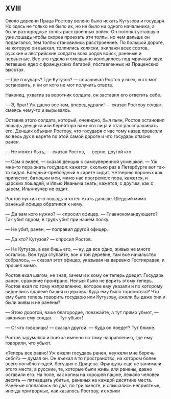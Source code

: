 ## XVIII

Около деревни Праца Ростову велено было искать Кутузова и государя. Но здесь не только не было их, но не было ни одного начальника, а были разнородные толпы расстроенных войск. Он погонял уставшую уже лошадь чтобы скорее проехать эти толпы, но чем дальше он подвигался, тем толпы становились расстроеннее. По большой дороге, на которую он выехал, толпились коляски, экипажи всех сортов, русские и австрийские солдаты всех родов войск, раненые и нераненые. Все это гудело и смешанно копошилось под мрачный звук летавших ядер с французских батарей, поставленных на Праценских высотах.

— Где государь? Где Кутузов? — спрашивал Ростов у всех, кого мог остановить, и ни от кого не мог получить ответа.

Наконец, ухватив за воротник солдата, он заставил его ответить себе.

— Э, брат! Уж давно все там, вперед удрали! — сказал Ростову солдат, смеясь чему-то и вырываясь.

Оставив этого солдата, который, очевидно, был пьян, Ростов остановил лошадь денщика или берейтора важного лица и стал расспрашивать его. Денщик объявил Ростову, что государя с час тому назад провезли во весь дух в карете по этой самой дороге и что государь опасно ранен.

— Не может быть, — сказал Ростов, — верно, другой кто.

— Сам я видел, — сказал денщик с самоуверенной усмешкой. — Уж мне-то пора знать государя: кажется, сколько раз в Петербурге вот так-то видал. Бледный-пребледный в карете сидит. Четверню вороных как припустит, батюшки мои, мимо нас прогремел: пора, кажется, и царских лошадей, и Илью Иваныча знать; кажется, с другим, как с царем, Илья-кучер не ездит.

Ростов пустил его лошадь и хотел ехать дальше. Шедший мимо раненый офицер обратился к нему.

— Да вам кого нужно? — спросил офицер. — Главнокомандующего? Так убит ядром, в грудь убит при нашем полку.

— Не убит, ранен, — поправил другой офицер.

— Да кто? Кутузов? — спросил Ростов.

— Не Кутузов, а как бишь его, — ну, да все одно, живых не много осталось. Вон туда ступайте, вон к той деревне, там все начальство собралось, — сказал этот офицер, указывая на деревню Гостиерадек, и прошел мимо.

Ростов ехал шагом, не зная, зачем и к кому он теперь доедет. Государь ранен, сражение проиграно. Нельзя было не верить этому теперь. Ростов ехал по тому направлению, которое ему указали и по которому виднелись вдалеке башня и церковь. Куда ему было торопиться? Что ему было теперь говорить государю или Кутузову, ежели бы даже они и были живы и не ранены?

— Этою дорогой, ваше благородие, поезжайте, а тут прямо убьют, — закричал ему солдат. — Тут убьют!

— О! что говоришь! — сказал другой. — Куда он поедет? Тут ближе.

Ростов задумался и поехал именно по тому направлению, где ему говорили, что убьют.

«Теперь все равно! Уж ежели государь ранен, неужели мне беречь себя?» — думал он. Он въехал в то пространство, на котором более всего погибло людей, бегущих с Драцена. Французы еще не занимали этого места, а русские, те, которые были живы или ранены, давно оставили его. На поле, как копны на хорошей пашне, лежало человек десять — пятнадцать убитых, раненых на каждой десятине места. Раненые сползались по два, по три вместе, и слышались неприятные, иногда притворные, как казалось Ростову, их крики

